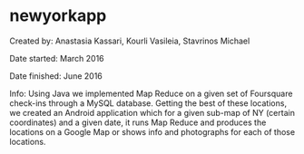 # newyorkapp
Created by: Anastasia Kassari, Kourli Vasileia, Stavrinos Michael

Date started: March 2016

Date finished: June 2016

Info: Using Java we implemented Map Reduce on a given set of Foursquare check-ins through a MySQL database. Getting the best of these locations, we created an Android application which for a given sub-map of NY (certain coordinates) and a given date, it runs Map Reduce and produces the locations on a Google Map or shows info and photographs for each of those locations.

